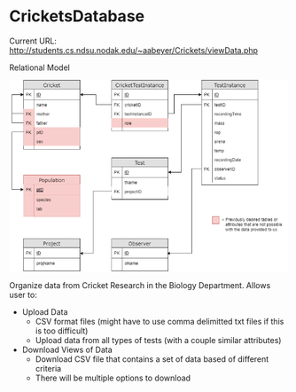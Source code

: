 # CricketsDatabase
Current URL: http://students.cs.ndsu.nodak.edu/~aabeyer/Crickets/viewData.php

Relational Model

![Alt text](/RelationalModel.png?raw=true "Optional Title")

Organize data from Cricket Research in the Biology Department.
Allows user to:
- Upload Data
  - CSV format files (might have to use comma delimitted txt files if this is too difficult)
  - Upload data from all types of tests (with a couple similar attributes)
- Download Views of Data
  - Download CSV file that contains a set of data based of different criteria
  - There will be multiple options to download
